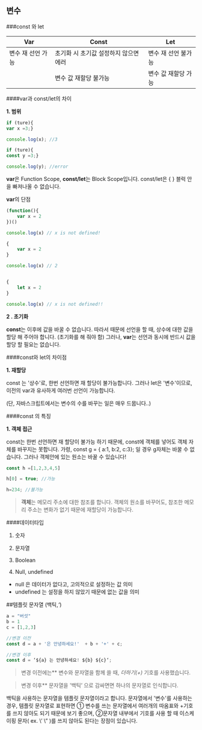 ## 변수

###const 와 let

| Var               | Const                                 | Let                 |
| ----------------- | ------------------------------------- | ------------------- |
| 변수 재 선언 가능 | 초기화 시 초기값 설정하지 않으면 에러 | 변수 재 선언 불가능 |
|                   | 변수 값 재할당 불가능                 | 변수 값 재할당 가능 |



####var과 const/let의 차이

**1. 범위**

```javascript
if (ture){
var x =3;} 

console.log(x); //3
```

```javascript
if (ture){
const y =3;} 

console.log(y); //error  
```

**var**은 Function Scope, **const/let**는 Block Scope입니다. const/let은 { } 블럭 안을 빠져나올 수 없습니다.

**var**의 단점

```javascript
(function(){
    var x = 2    
})()

console.log(x) // x is not defined!

{
    var x = 2
}

console.log(x) // 2
```

```javascript

{
    let x = 2
}

console.log(x) // x is not defined!!
```

**2 . 초기화**

**const**는 이후에 값을 바꿀 수 없습니다. 따라서 때문에 선언을 할 때, 상수에 대한 값을 할당 해 주어야 합니다. (초기화를 해 줘야 함)  그러나, **var**는 선언과 동시에 반드시 값을 할당 할 필요는 없습니다.




####const와 let의 차이점

**1. 재할당**

const 는 '상수'로, 한번 선언하면 재 할당이 불가능합니다. 그러나 let은 '변수'이므로, 이전의 var과 유사하게 여러번 선언이 가능합니다.

(단, 자바스크립트에서는 변수의 수를 바꾸는 일은 매우 드뭅니다..)



####const 의 특징

**1. 객체 접근**

const는 한번 선언하면 재 할당이 불가능 하기 때문에, const에 객체를 넣어도 객체 자체를 바꾸지는 못합니다. 가령,  const g = { a:1, b:2, c:3}; 일 경우 g자체는 바꿀 수 없습니다. 그러나 객체안에 있는 원소는 바꿀 수 있습니다!

```javascript
const h =[1,2,3,4,5] 

h[0] = true; //가능

h=234; //불가능
```

> **객체**는 메모리 주소에 대한 참조를 합니다. 객체의 원소를 바꾸어도, 참조한 메모리 주소는 변화가 없기 때문에 재할당이 가능합니다.



####데이터타입

1. 숫자

2. 문자열

3. Boolean

4. Null, undefined

- null 은 데이터가 없다고, 고의적으로 설정하는 값 의미
- undefined 는 설정을 하지 않았기 때문에 없는 값을 의미





##템플릿 문자열 (백틱,*‘*)

```javascript
a = "버섯"
b = 1
c = [1,2,3] 

//변경 이전
const d = a + '은 안녕하세요!'  + b + '+' + c; 

//변경 이후
const d = ‘${a} 는 안녕하세요! ${b} ${c}‘;
```

>변경 이전에는** 변수와 문자열을 함께 쓸 때, *더하기(+)* 기호를 사용했습니다.

> 변경 이후** 문자열을 '백틱’ 으로 감싸면면 하나의 문자열로 인식합니다. 

백틱을 사용하는 문자열을 템플릿 문자열이라고 합니다. 문자열에서 '변수'를 사용하는 경우, 템플릿 문자열로 표현하면 ① 변수를 쓰는 문자열에서 여러개의 따옴표와 +기호를 쓰지 않아도 되기 때문에 보기 좋으며, ②문자열 내부에서 기호를 사용 할 때 이스케이핑  문자( ex. \’ \”  )를 쓰지 않아도 된다는 장점이 있습니다. 



